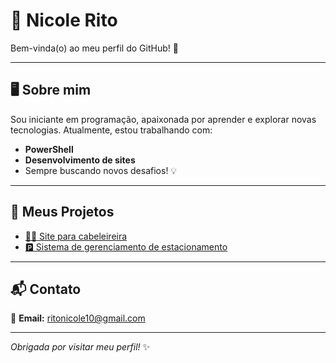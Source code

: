 # 🌟 Nicole Rito

Bem-vinda(o) ao meu perfil do GitHub! 🚀

---

## 🖥️ Sobre mim
Sou iniciante em programação, apaixonada por aprender e explorar novas tecnologias. Atualmente, estou trabalhando com:

- **PowerShell**
- **Desenvolvimento de sites**
- Sempre buscando novos desafios! 💡

---

## 📂 Meus Projetos
- [💇‍♀️ Site para cabeleireira](https://github.com/seuusuario/seu-projeto-1)
- [🅿️ Sistema de gerenciamento de estacionamento](https://github.com/NickRito/SistemaGerenciamentoEstacionamento?tab=readme-ov-file)

---

## 📬 Contato
📧 **Email:** [ritonicole10@gmail.com](mailto:ritonicole10@gmail.com)  

---

_Obrigada por visitar meu perfil!_ ✨
